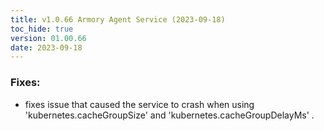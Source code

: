 ```yaml
---
title: v1.0.66 Armory Agent Service (2023-09-18)
toc_hide: true
version: 01.00.66
date: 2023-09-18
---
```


### Fixes:
- fixes issue that caused the service to crash when using 'kubernetes.cacheGroupSize' and 'kubernetes.cacheGroupDelayMs' .
